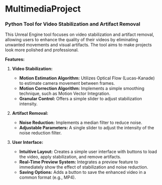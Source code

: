 # MultimediaProject
### Python Tool for Video Stabilization and Artifact Removal

This Unreal Engine tool focuses on video stabilization and artifact removal, allowing users to enhance the quality of their videos by eliminating unwanted movements and visual artifacts. The tool aims to make projects look more polished and professional.

**Features:**

1. **Video Stabilization:**
   - **Motion Estimation Algorithm:** Utilizes Optical Flow (Lucas-Kanade) to estimate camera movement between frames.
   - **Motion Correction Algorithm:** Implements a simple smoothing technique, such as Motion Vector Integration.
   - **Granular Control:** Offers a simple slider to adjust stabilization intensity.

2. **Artifact Removal:**
   - **Noise Reduction:** Implements a median filter to reduce noise.
   - **Adjustable Parameters:** A single slider to adjust the intensity of the noise reduction filter.

3. **User Interface:**
   - **Intuitive Layout:** Creates a simple user interface with buttons to load the video, apply stabilization, and remove artifacts.
   - **Real-Time Preview System:** Integrates a preview feature to immediately show the effect of stabilization and noise reduction.
   - **Saving Options:** Adds a button to save the enhanced video in a common format (e.g., MP4).
